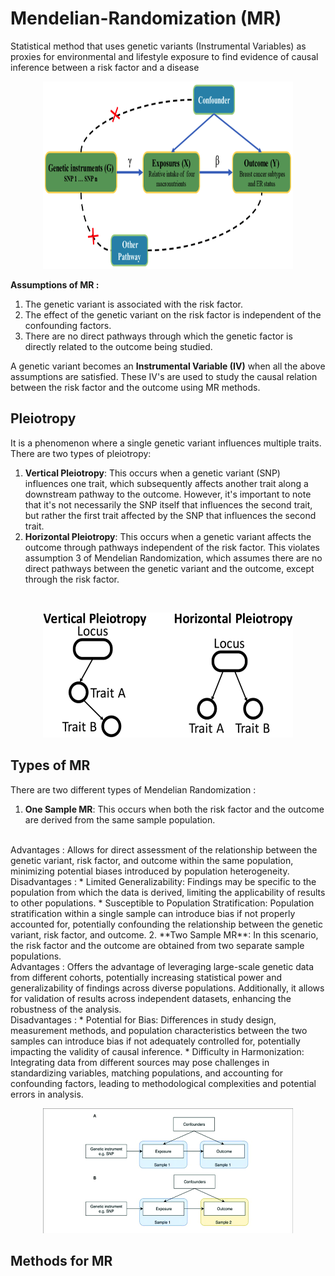 # Mendelian-Randomization (MR)
Statistical method that uses genetic variants (Instrumental Variables) as proxies for environmental and lifestyle exposure to find evidence of causal inference between a risk factor and a disease

<p align="center">
  <img src="MR.png" width="400" height="300" alt="Alt Text">
</p>

**Assumptions of MR :**
1. The genetic variant is associated with the risk factor.
2. The effect of the genetic variant on the risk factor is independent of the confounding factors.
3. There are no direct pathways through which the genetic factor is directly related to the outcome being studied.

A genetic variant becomes an **Instrumental Variable (IV)** when all the above assumptions are satisfied. These IV's are used to study the causal relation between the risk factor and the outcome using MR methods.

## Pleiotropy 

It is a phenomenon where a single genetic variant influences multiple traits.
There are two types of pleiotropy:
1. **Vertical Pleiotropy**: This occurs when a genetic variant (SNP) influences one trait, which subsequently affects another trait along a downstream pathway to the outcome. However, it's important to note that it's not necessarily the SNP itself that influences the second trait, but rather the first trait affected by the SNP that influences the second trait.
2. **Horizontal Pleiotropy**: This occurs when a genetic variant affects the outcome through pathways independent of the risk factor. This violates assumption 3 of Mendelian Randomization, which assumes there are no direct pathways between the genetic variant and the outcome, except through the risk factor.
<br>
<p align="center">
  <img src="Schematic-of-different-types-of-pleiotropy-Previous-studies-distinguish-between-vertical.png" width="400" height="200" alt="Alt Text">
</p>

## Types of MR
There are two different types of Mendelian Randomization :
1. **One Sample MR**: This occurs when both the risk factor and the outcome are derived from the same sample population.
<br>
Advantages :
Allows for direct assessment of the relationship between the genetic variant, risk factor, and outcome within the same population, minimizing potential biases introduced by population heterogeneity. <br>
Disadvantages :
* Limited Generalizability: Findings may be specific to the population from which the data is derived, limiting the applicability of results to other populations.
* Susceptible to Population Stratification: Population stratification within a single sample can introduce bias if not properly accounted for, potentially confounding the relationship between the genetic variant, risk factor, and outcome.
2. **Two Sample MR**: In this scenario, the risk factor and the outcome are obtained from two separate sample populations. <br>
Advantages :
Offers the advantage of leveraging large-scale genetic data from different cohorts, potentially increasing statistical power and generalizability of findings across diverse populations. Additionally, it allows for validation of results across independent datasets, enhancing the robustness of the analysis. <br>
Disadvantages :
* Potential for Bias: Differences in study design, measurement methods, and population characteristics between the two samples can introduce bias if not adequately controlled for, potentially impacting the validity of causal inference.
* Difficulty in Harmonization: Integrating data from different sources may pose challenges in standardizing variables, matching populations, and accounting for confounding factors, leading to methodological complexities and potential errors in analysis.
<br>
<p align="center">
  <img src="One-sample-and-two-sample-Mendelian-randomization-study-designs-A-One-sample.png" width="400" height="200" alt="Alt Text">
</p>

## Methods for MR








